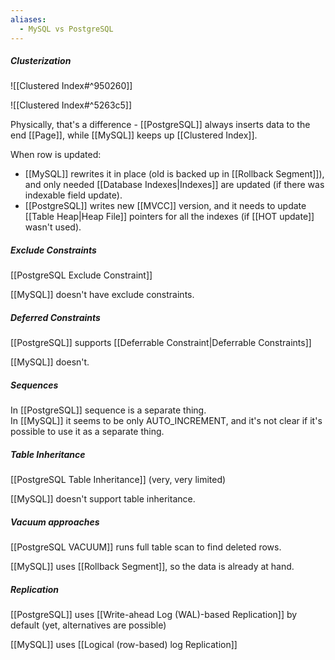 ```yaml
---
aliases:
  - MySQL vs PostgreSQL
---
```

##### Clusterization

![[Clustered Index#^950260]]

![[Clustered Index#^5263c5]]

Physically, that's a difference - [[PostgreSQL]] always inserts data to the end [[Page]], while [[MySQL]] keeps up [[Clustered Index]].

When row is updated:
- [[MySQL]] rewrites it in place (old is backed up in [[Rollback Segment]]), and only needed [[Database Indexes|Indexes]] are updated (if there was indexable field update). 
- [[PostgreSQL]] writes new [[MVCC]] version, and it needs to update [[Table Heap|Heap File]] pointers for all the indexes (if [[HOT update]] wasn't used).
##### Exclude Constraints

[[PostgreSQL Exclude Constraint]]

[[MySQL]] doesn't have exclude constraints.

##### Deferred Constraints

[[PostgreSQL]] supports [[Deferrable Constraint|Deferrable Constraints]]

[[MySQL]] doesn't.
##### Sequences

In [[PostgreSQL]] sequence is a separate thing.  
In [[MySQL]] it seems to be only AUTO_INCREMENT, and it's not clear if it's possible to use it as a separate thing.

##### Table Inheritance

[[PostgreSQL Table Inheritance]] (very, very limited)

[[MySQL]] doesn't support table inheritance.

##### Vacuum approaches

[[PostgreSQL VACUUM]] runs full table scan to find deleted rows.

[[MySQL]] uses [[Rollback Segment]], so the data is already at hand.
##### Replication

[[PostgreSQL]] uses [[Write-ahead Log (WAL)-based Replication]] by default (yet, alternatives are possible)

[[MySQL]] uses [[Logical (row-based) log Replication]]
